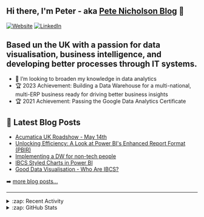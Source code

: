 ## Hi there, I'm Peter - aka [Pete Nicholson Blog](https://petenicholson.co.uk) 👋
[![Website](https://img.shields.io/website?label=petenicholson.co.uk&style=for-the-badge&url=https://petenicholson.co.uk)](https://petenicholson.co.uk)
[![LinkedIn](https://img.shields.io/badge/LinkedIn-0077B5?style=for-the-badge&logo=linkedin&logoColor=white)](https://www.linkedin.com/in/peter-nicholson88/)

## Based un the UK with a passion for data visualisation, business intelligence, and developing better processes through IT systems.

- 👯 I’m looking to broaden my knowledge in data analytics
- 🏆 2023 Achievement: Building a Data Warehouse for a multi-national, multi-ERP business ready for driving better business insights
- 🏆 2021 Achievement: Passing the Google Data Analytics Certificate


## 📕 Latest Blog Posts
<!-- BLOG-POST-LIST:START -->
- [Acumatica UK Roadshow - May 14th](https://petenicholson.co.uk/acumatica-uk-roadshow-may-14th/)
- [Unlocking Efficiency: A Look at Power BI&#39;s Enhanced Report Format &lpar;PBIR&rpar;](https://petenicholson.co.uk/unlocking-efficiency-a-look-at-power-bis-enhanced-report-format-pbir/)
- [Implementing a DW for non-tech people](https://petenicholson.co.uk/implementing-a-dw-for-non-tech-people/)
- [IBCS Styled Charts in Power BI](https://petenicholson.co.uk/ibcs-styled-charts-in-power-bi/)
- [Good Data Visualisation - Who Are IBCS?](https://petenicholson.co.uk/good-data-visualisation-who-are-ibcs/)
<!-- BLOG-POST-LIST:END -->

➡️ [more blog posts...](https://petenicholson.co.uk)

---
<details>
  <summary>:zap: Recent Activity</summary>

  <!--RECENT_ACTIVITY:start-->
1. ⭐ Starred [MatthiasLPunkt/Saving-Time-in-the-Container-Unloading-Process----A-Case-Study-in-Warehouse-Logistics](https://github.com/MatthiasLPunkt/Saving-Time-in-the-Container-Unloading-Process----A-Case-Study-in-Warehouse-Logistics)
2. 📔 Created new repository [nicholsonpeter/formula1](https://github.com/nicholsonpeter/formula1)
3. 📔 Created new repository [nicholsonpeter/KCC-Library-Use](https://github.com/nicholsonpeter/KCC-Library-Use)
4. 📔 Created new repository [nicholsonpeter/KCC-Library-Use1](https://github.com/nicholsonpeter/KCC-Library-Use1)
5. ⭐ Starred [AbdoulMa/TidyTuesday](https://github.com/AbdoulMa/TidyTuesday)
<!--RECENT_ACTIVITY:end-->

  <!--RECENT_ACTIVITY:last_update-->
Last Updated: Monday, March 28th, 2022, 1:26:17 PM
<!--RECENT_ACTIVITY:last_update_end-->
  
</details>

<details>
  <summary>:zap: GitHub Stats</summary>
  
[![Pete's GitHub stats](https://github-readme-stats.vercel.app/api?username=nicholsonpeter&show_icons=true&hide=issues,contribs)](https://github.com/anuraghazra/github-readme-stats)

</details>

<!--
**nicholsonpeter/nicholsonpeter** is a ✨ _special_ ✨ repository because its `README.md` (this file) appears on your GitHub profile.

Here are some ideas to get you started:

- 🔭 I’m currently working on ...
- 🌱 I’m currently learning ...
- 👯 I’m looking to collaborate on ...
- 🤔 I’m looking for help with ...
- 💬 Ask me about ...
- 📫 How to reach me: ...
- 😄 Pronouns: ...
- ⚡ Fun fact: ...
-->
